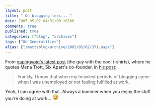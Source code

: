 ```yaml
---
layout: post
title: " On blogging less... "
date: 2005-05-02 04:31:00 +0100
comments: true
published: true
categories: ["blog", "archives"]
tags: ["On Generalities"]
alias: ["/mattsblog/archive/2005/05/02/371.aspx"]
---
```

<!-- more -->

<P>From <A href="http://www.gapingvoid.com/Moveable_Type/archives/001570.html">gapingvoid's latest post</A> (the guy with the cool t-shirts), where he quotes Mena Trott, Six Apart's co-founder, in <A href="http://www.sixapart.com/about/corner/2005/04/i_take_the_bait.html">his post:</A></P>
 <BLOCKQUOTE>
 <P>Frankly, I know that when my heaviest periods of blogging came when I was unemployed or not feeling fulfilled at work.</P></BLOCKQUOTE>
 <P dir=ltr>Yeah,&nbsp;I can&nbsp;agree with that. Always a bummer when you enjoy the stuff you're doing at work... <IMG alt=":)" class="emoticon" src="/images/emotions/emotion-1.gif" border=0></P>
